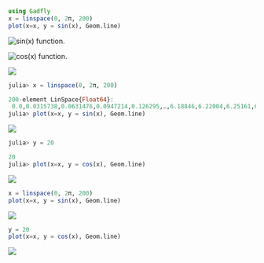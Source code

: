 

````julia
using Gadfly
x = linspace(0, 2π, 200)
plot(x=x, y = sin(x), Geom.line)
````


![sin(x) function.](figures/gadfly_formats_test_sin_fun_1.js.svg)



![cos(x) function.](figures/gadfly_formats_test_2_1.js.svg)



![](figures/gadfly_formats_test_cos2_fun_1.js.svg)



````julia
julia> x = linspace(0, 2π, 200)

200-element LinSpace{Float64}:
 0.0,0.0315738,0.0631476,0.0947214,0.126295,…,6.18846,6.22004,6.25161,6.28319
julia> plot(x=x, y = sin(x), Geom.line)

````


![](figures/gadfly_formats_test_4_1.js.svg)

````julia
julia> y = 20

20
julia> plot(x=x, y = cos(x), Geom.line)
````


![](figures/gadfly_formats_test_4_2.js.svg)



````julia
x = linspace(0, 2π, 200)
plot(x=x, y = sin(x), Geom.line)

````


![](figures/gadfly_formats_test_5_1.js.svg)

````julia
y = 20
plot(x=x, y = cos(x), Geom.line)
````


![](figures/gadfly_formats_test_5_2.js.svg)
